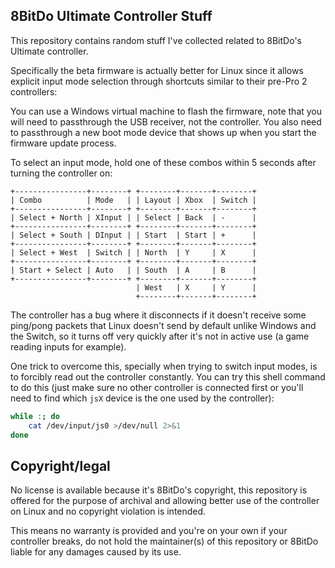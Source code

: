 ## 8BitDo Ultimate Controller Stuff

This repository contains random stuff I've collected related to 8BitDo's Ultimate controller.

Specifically the beta firmware is actually better for Linux since it allows explicit input mode selection through shortcuts similar to their pre-Pro 2 controllers:

You can use a Windows virtual machine to flash the firmware, note that you will need to passthrough the USB receiver, not the controller.
You also need to passthrough a new boot mode device that shows up when you start the firmware update process.

To select an input mode, hold one of these combos within 5 seconds after turning the controller on:
```
+----------------+--------+ +--------+-------+--------+
| Combo          | Mode   | | Layout | Xbox  | Switch |
+----------------+--------+ +--------+-------+--------+
| Select + North | XInput | | Select | Back  | -      |
+----------------+--------+ +--------+-------+--------+
| Select + South | DInput | | Start  | Start | +      |
+----------------+--------+ +--------+-------+--------+
| Select + West  | Switch | | North  | Y     | X      |
+----------------+--------+ +--------+-------+--------+
| Start + Select | Auto   | | South  | A     | B      |
+----------------+--------+ +--------+-------+--------+
                            | West   | X     | Y      |
                            +--------+-------+--------+
```

The controller has a bug where it disconnects if it doesn't receive some ping/pong packets that Linux doesn't send by default unlike Windows and the Switch, so it turns off very quickly after it's not in active use (a game reading inputs for example).

One trick to overcome this, specially when trying to switch input modes, is to forcibly read out the controller constantly.
You can try this shell command to do this (just make sure no other controller is connected first or you'll need to find which `jsX` device is the one used by the controller):
```sh
while :; do
    cat /dev/input/js0 >/dev/null 2>&1
done
```

## Copyright/legal

No license is available because it's 8BitDo's copyright, this repository is offered for the purpose of archival and allowing better use of the controller on Linux and no copyright violation is intended.

This means no warranty is provided and you're on your own if your controller breaks, do not hold the maintainer(s) of this repository or 8BitDo liable for any damages caused by its use.
